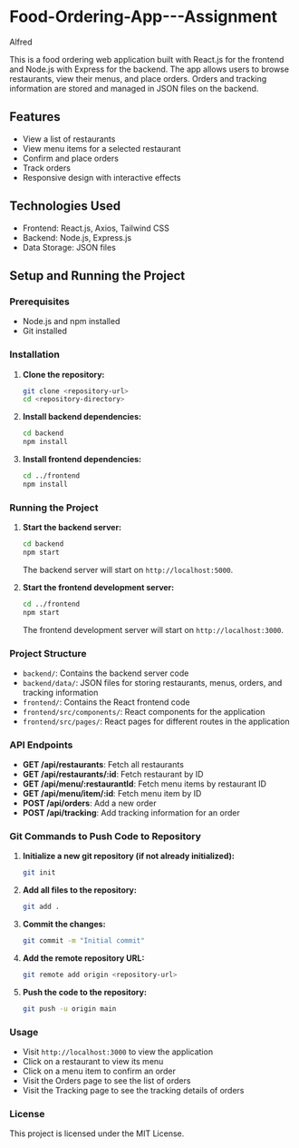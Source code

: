 # Food-Ordering-App---Assignment
Alfred

This is a food ordering web application built with React.js for the frontend and Node.js with Express for the backend. The app allows users to browse restaurants, view their menus, and place orders. Orders and tracking information are stored and managed in JSON files on the backend.

## Features

- View a list of restaurants
- View menu items for a selected restaurant
- Confirm and place orders
- Track orders
- Responsive design with interactive effects

## Technologies Used

- Frontend: React.js, Axios, Tailwind CSS
- Backend: Node.js, Express.js
- Data Storage: JSON files

## Setup and Running the Project

### Prerequisites

- Node.js and npm installed
- Git installed

### Installation

1. **Clone the repository:**

    ```bash
    git clone <repository-url>
    cd <repository-directory>
    ```

2. **Install backend dependencies:**

    ```bash
    cd backend
    npm install
    ```

3. **Install frontend dependencies:**

    ```bash
    cd ../frontend
    npm install
    ```

### Running the Project

1. **Start the backend server:**

    ```bash
    cd backend
    npm start
    ```

    The backend server will start on `http://localhost:5000`.

2. **Start the frontend development server:**

    ```bash
    cd ../frontend
    npm start
    ```

    The frontend development server will start on `http://localhost:3000`.

### Project Structure

- `backend/`: Contains the backend server code
- `backend/data/`: JSON files for storing restaurants, menus, orders, and tracking information
- `frontend/`: Contains the React frontend code
- `frontend/src/components/`: React components for the application
- `frontend/src/pages/`: React pages for different routes in the application

### API Endpoints

- **GET /api/restaurants**: Fetch all restaurants
- **GET /api/restaurants/:id**: Fetch restaurant by ID
- **GET /api/menu/:restaurantId**: Fetch menu items by restaurant ID
- **GET /api/menu/item/:id**: Fetch menu item by ID
- **POST /api/orders**: Add a new order
- **POST /api/tracking**: Add tracking information for an order

### Git Commands to Push Code to Repository

1. **Initialize a new git repository (if not already initialized):**

    ```bash
    git init
    ```

2. **Add all files to the repository:**

    ```bash
    git add .
    ```

3. **Commit the changes:**

    ```bash
    git commit -m "Initial commit"
    ```

4. **Add the remote repository URL:**

    ```bash
    git remote add origin <repository-url>
    ```

5. **Push the code to the repository:**

    ```bash
    git push -u origin main
    ```

### Usage

- Visit `http://localhost:3000` to view the application
- Click on a restaurant to view its menu
- Click on a menu item to confirm an order
- Visit the Orders page to see the list of orders
- Visit the Tracking page to see the tracking details of orders

### License

This project is licensed under the MIT License.
